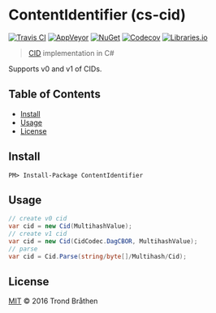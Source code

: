 # ContentIdentifier (cs-cid)

[![Travis CI](https://img.shields.io/travis/tabrath/cs-cid.svg?style=flat-square&branch=master)](https://travis-ci.org/tabrath/cs-cid)
[![AppVeyor](https://img.shields.io/appveyor/ci/tabrath/cs-cid/master.svg?style=flat-square)](https://ci.appveyor.com/project/tabrath/cs-cid)
[![NuGet](https://buildstats.info/nuget/ContentIdentifier)](https://www.nuget.org/packages/ContentIdentifier/)
[![Codecov](https://img.shields.io/codecov/c/github/tabrath/cs-cid/master.svg?style=flat-square)](https://codecov.io/gh/tabrath/cs-cid)
[![Libraries.io](https://img.shields.io/librariesio/github/tabrath/cs-cid.svg?style=flat-square)](https://libraries.io/github/tabrath/cs-cid)

> [CID](https://github.com/ipld/cid) implementation in C#

Supports v0 and v1 of CIDs.

## Table of Contents

- [Install](#install)
- [Usage](#usage)
- [License](#license)

## Install

    PM> Install-Package ContentIdentifier

## Usage
``` cs
// create v0 cid
var cid = new Cid(MultihashValue);
// create v1 cid
var cid = new Cid(CidCodec.DagCBOR, MultihashValue);
// parse
var cid = Cid.Parse(string/byte[]/Multihash/Cid);
```

## License

[MIT](LICENSE) © 2016 Trond Bråthen
